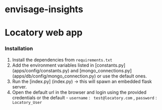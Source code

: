# envisage-insights
# Locatory web app

### Installation
1) Install the dependencies from `requirements.txt`
2) Add the environment variables listed in [constants.py] (apps/config/constants.py) and [mongo_connections.py] (apps/db/config/mongo_connection.py) or use the default ones. 
3) Run the [index.py] (index.py) -> this will spawn an embedded flask server.
4) Open the default url in the browser and login using the provided credentials or the default - `username` : ` test@locatory.com` , `password` :  ` Locatory_User`

